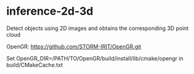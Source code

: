 # inference-2d-3d

Detect objects using 2D images and obtains the corresponding 3D point cloud

OpenGR: https://github.com/STORM-IRIT/OpenGR.git 

Set OpenGR_DIR=/PATH/TO/OpenGR/build/install/lib/cmake/opengr in build/CMakeCache.txt
